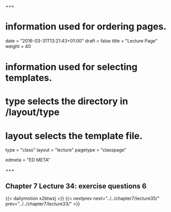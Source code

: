 +++
# information used for ordering pages.
date = "2016-03-31T13:21:43+01:00"
draft = false
title = "Lecture Page"
weight = 40

# information used for selecting templates.
# type selects the directory in /layout/type
# layout selects the template file.

type   = "class"
layout = "lecture"
pagetype = "classpage"





edmeta = "ED META"

+++
## Chapter 7 Lecture 34: exercise questions 6
{{< dailymotion x2btwzj >}}
{{< nextprev next="../../chapter7/lecture35/"     prev="../../chapter7/lecture33/"  >}}

